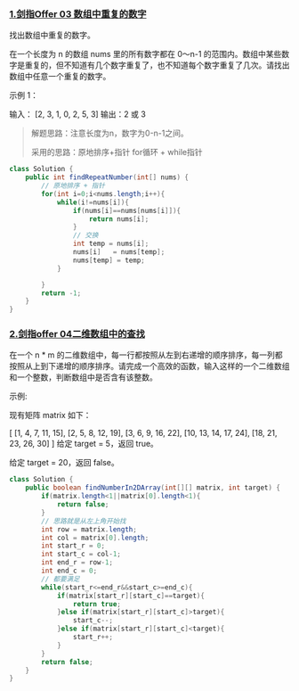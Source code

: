 ### [1.剑指Offer 03 数组中重复的数字](https://leetcode-cn.com/problems/shu-zu-zhong-zhong-fu-de-shu-zi-lcof/)

找出数组中重复的数字。


在一个长度为 n 的数组 nums 里的所有数字都在 0～n-1 的范围内。数组中某些数字是重复的，但不知道有几个数字重复了，也不知道每个数字重复了几次。请找出数组中任意一个重复的数字。

示例 1：

输入：
[2, 3, 1, 0, 2, 5, 3]
输出：2 或 3 

> 解题思路：注意长度为n，数字为0-n-1之间。
>
> 采用的思路：原地排序+指针 for循环 + while指针

```java
class Solution {
    public int findRepeatNumber(int[] nums) {
        // 原地排序 + 指针
        for(int i=0;i<nums.length;i++){
            while(i!=nums[i]){
                if(nums[i]==nums[nums[i]]){
                    return nums[i];
                }
                // 交换
                int temp = nums[i];
                nums[i]   = nums[temp];
                nums[temp] = temp;
            }

        }
        return -1;
    }
}
```

### [2.剑指offer 04二维数组中的查找](https://leetcode-cn.com/problems/er-wei-shu-zu-zhong-de-cha-zhao-lcof/)

在一个 n * m 的二维数组中，每一行都按照从左到右递增的顺序排序，每一列都按照从上到下递增的顺序排序。请完成一个高效的函数，输入这样的一个二维数组和一个整数，判断数组中是否含有该整数。

 

示例:

现有矩阵 matrix 如下：

[
  [1,   4,  7, 11, 15],
  [2,   5,  8, 12, 19],
  [3,   6,  9, 16, 22],
  [10, 13, 14, 17, 24],
  [18, 21, 23, 26, 30]
]
给定 target = 5，返回 true。

给定 target = 20，返回 false。

 

```java
class Solution {
    public boolean findNumberIn2DArray(int[][] matrix, int target) {
        if(matrix.length<1||matrix[0].length<1){
            return false;
        }
        // 思路就是从左上角开始找
        int row = matrix.length;
        int col = matrix[0].length;
        int start_r = 0;
        int start_c = col-1;
        int end_r = row-1;
        int end_c = 0;
        // 都要满足
        while(start_r<=end_r&&start_c>=end_c){
            if(matrix[start_r][start_c]==target){
                return true;
            }else if(matrix[start_r][start_c]>target){
                start_c--;
            }else if(matrix[start_r][start_c]<target){
                start_r++;
            }
        }
        return false;
    }
}
```

